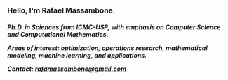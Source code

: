 <h3> Hello, I'm Rafael Massambone.

<h5> Ph.D. in Sciences from ICMC-USP, with emphasis on Computer Science and Computational Mathematics.
  
Areas of interest: optimization, operations research, mathematical modeling, machine learning, and applications.

Contact: <rafamassambone@gmail.com>
